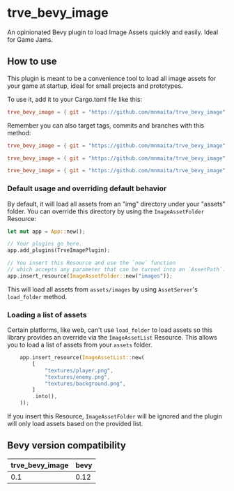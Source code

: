 # trve_bevy_image

An opinionated Bevy plugin to load Image Assets quickly and easily. Ideal for Game Jams.

## How to use

This plugin is meant to be a convenience tool to load all image assets for your game at startup, ideal for small projects and prototypes.

To use it, add it to your Cargo.toml file like this:

```toml
trve_bevy_image = { git = "https://github.com/mnmaita/trve_bevy_image" }
```

Remember you can also target tags, commits and branches with this method:

```toml
trve_bevy_image = { git = "https://github.com/mnmaita/trve_bevy_image", tag = "v0.1.0" }
```

```toml
trve_bevy_image = { git = "https://github.com/mnmaita/trve_bevy_image", branch = "test" }
```

```toml
trve_bevy_image = { git = "https://github.com/mnmaita/trve_bevy_image", rev = "03ee540ad7afba7822a73139169c635093127fba" }
```

### Default usage and overriding default behavior

By default, it will load all assets from an "img" directory under your "assets" folder. You can override this directory by using the `ImageAssetFolder` Resource:

```rs
let mut app = App::new();

// Your plugins go here.
app.add_plugins(TrveImagePlugin);

// You insert this Resource and use the `new` function
// which accepts any parameter that can be turned into an `AssetPath`.
app.insert_resource(ImageAssetFolder::new("images"));
```

This will load all assets from `assets/images` by using `AssetServer`'s `load_folder` method.

### Loading a list of assets

Certain platforms, like web, can't use `load_folder` to load assets so this library provides an override via the `ImageAssetList` Resource. This allows you to load a list of assets from your `assets` folder.

```rs
    app.insert_resource(ImageAssetList::new(
        [
            "textures/player.png",
            "textures/enemy.png",
            "textures/background.png",
        ]
        .into(),
    ));
```

If you insert this Resource, `ImageAssetFolder` will be ignored and the plugin will only load assets based on the provided list.

## Bevy version compatibility

|trve_bevy_image|bevy|
|---|---|
|0.1|0.12|
